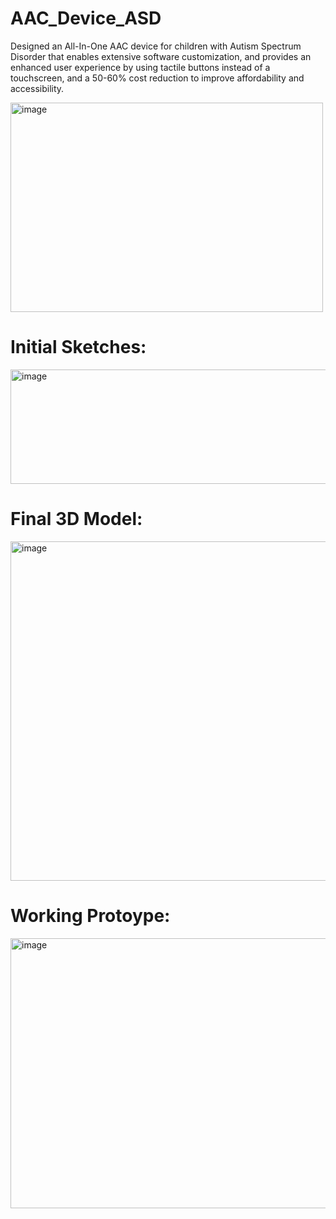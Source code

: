 # AAC_Device_ASD
Designed an All-In-One AAC device for children with Autism Spectrum Disorder that enables extensive software customization, and provides an enhanced user experience by using tactile buttons instead of a touchscreen, and a 50-60% cost reduction to improve affordability and accessibility.

<img width="500" height="335" alt="image" src="https://github.com/user-attachments/assets/1a823242-504b-415d-9911-0d1dfcec1c2b" />

# Initial Sketches: 

<img width="833" height="183" alt="image" src="https://github.com/user-attachments/assets/3ebf8d02-64d5-4062-8610-50258ee62dda" />

# Final 3D Model:

<img width="747" height="543" alt="image" src="https://github.com/user-attachments/assets/8a7a1034-cb08-40b3-b2a4-59761453f20e" />

# Working Protoype:

<img width="753" height="432" alt="image" src="https://github.com/user-attachments/assets/94700872-97cf-4446-ae7b-6e634426913f" />
